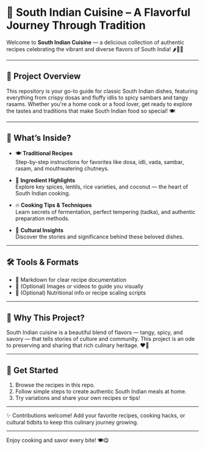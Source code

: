 # 🍛 South Indian Cuisine – A Flavorful Journey Through Tradition

Welcome to **South Indian Cuisine** — a delicious collection of authentic recipes celebrating the vibrant and diverse flavors of South India! 🌶️🍚🥥

---

## 🌟 Project Overview

This repository is your go-to guide for classic South Indian dishes, featuring everything from crispy dosas and fluffy idlis to spicy sambars and tangy rasams. Whether you're a home cook or a food lover, get ready to explore the tastes and traditions that make South Indian food so special! 🍽️

---

## 📂 What’s Inside?

- 🍽️ **Traditional Recipes**  
  Step-by-step instructions for favorites like dosa, idli, vada, sambar, rasam, and mouthwatering chutneys.

- 🌿 **Ingredient Highlights**  
  Explore key spices, lentils, rice varieties, and coconut — the heart of South Indian cooking.

- 🔥 **Cooking Tips & Techniques**  
  Learn secrets of fermentation, perfect tempering (tadka), and authentic preparation methods.

- 📜 **Cultural Insights**  
  Discover the stories and significance behind these beloved dishes.

---

## 🛠️ Tools & Formats

- 📄 Markdown for clear recipe documentation  
- 📸 (Optional) Images or videos to guide you visually  
- 🧮 (Optional) Nutritional info or recipe scaling scripts

---

## 🎯 Why This Project?

South Indian cuisine is a beautiful blend of flavors — tangy, spicy, and savory — that tells stories of culture and community. This project is an ode to preserving and sharing that rich culinary heritage. ❤️🍴

---

## 🚀 Get Started

1. Browse the recipes in this repo.  
2. Follow simple steps to create authentic South Indian meals at home.  
3. Try variations and share your own recipes or tips!  

---

✨ Contributions welcome! Add your favorite recipes, cooking hacks, or cultural tidbits to keep this culinary journey growing.

---

Enjoy cooking and savor every bite! 🍽️😋
